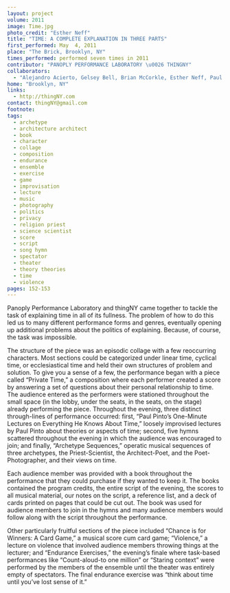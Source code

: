 ```yaml
---
layout: project
volume: 2011
image: Time.jpg
photo_credit: "Esther Neff"
title: "TIME: A COMPLETE EXPLANATION IN THREE PARTS"
first_performed: May  4, 2011
place: "The Brick, Brooklyn, NY"
times_performed: performed seven times in 2011
contributor: "PANOPLY PERFORMANCE LABORATORY \u0026 THINGNY"
collaborators: 
  - "Alejandro Acierto, Gelsey Bell, Brian McCorkle, Esther Neff, Paul Pinto, Mathew Stephen Smith, and Jeff Young; additional performers: Jason Anastasoff, Erin Rogers, Dave Ruder"
home: "Brooklyn, NY"
links: 
  - http://thingNY.com
contact: thingNY@gmail.com
footnote: 
tags: 
  - archetype
  - architecture architect
  - book
  - character
  - collage
  - composition
  - endurance
  - ensemble
  - exercise
  - game
  - improvisation
  - lecture
  - music
  - photography
  - politics
  - privacy
  - religion priest
  - science scientist
  - score
  - script
  - song hymn
  - spectator
  - theater
  - theory theories
  - time
  - violence
pages: 152-153
---
```


Panoply Performance Laboratory and thingNY came together to tackle the task of explaining time in all of its fullness. The problem of how to do this led us to many different performance forms and genres, eventually opening up additional problems about the politics of explaining. Because, of course, the task was impossible. 

The structure of the piece was an episodic collage with a few reoccurring characters. Most sections could be categorized under linear time, cyclical time, or ecclesiastical time and held their own structures of problem and solution. To give you a sense of a few, the performance began with a piece called “Private Time,” a composition where each performer created a score by answering a set of questions about their personal relationship to time. The audience entered as the performers were stationed throughout the small space (in the lobby, under the seats, in the seats, on the stage) already performing the piece. Throughout the evening, three distinct through-lines of performance occurred: first, “Paul Pinto’s One-Minute Lectures on Everything He Knows About Time,” loosely improvised lectures by Paul Pinto about theories or aspects of time; second, five hymns scattered throughout the evening in which the audience was encouraged to join; and finally, “Archetype Sequences,” operatic musical sequences of three archetypes, the Priest-Scientist, the Architect-Poet, and the Poet-Photographer, and their views on time. 

Each audience member was provided with a book throughout the performance that they could purchase if they wanted to keep it. The books contained the program credits, the entire script of the evening, the scores to all musical material, our notes on the script, a reference list, and a deck of cards printed on pages that could be cut out. The book was used for audience members to join in the hymns and many audience members would follow along with the script throughout the performance. 

Other particularly fruitful sections of the piece included “Chance is for Winners: A Card Game,” a musical score cum card game; “Violence,” a lecture on violence that involved audience members throwing things at the lecturer; and “Endurance Exercises,” the evening’s finale where task-based performances like “Count-aloud-to one million” or “Staring context” were performed by the members of the ensemble until the theater was entirely empty of spectators. The final endurance exercise was “think about time until you’ve lost sense of it.”
